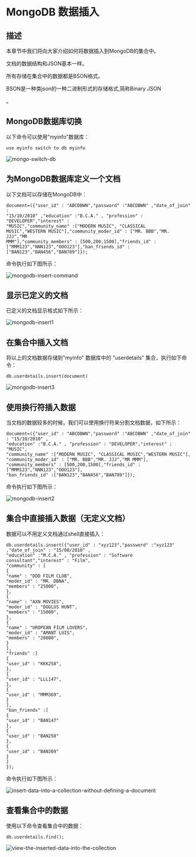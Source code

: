 
# MongoDB 数据插入

## 描述

本章节中我们将向大家介绍如何将数据插入到MongoDB的集合中。

文档的数据结构和JSON基本一样。

所有存储在集合中的数据都是BSON格式。

BSON是一种类json的一种二进制形式的存储格式,简称Binary JSON

。  

## MongoDB数据库切换

以下命令可以使用"myinfo"数据库：

```
use myinfo switch to db myinfo
```

![mongo-switch-db](../img/7-1.jpg)

## 为MongoDB数据库定义一个文档

以下文档可以存储在MongoDB中：

```
document=({"user_id" : "ABCDBWN","password" :"ABCDBWN" ,"date_of_join" :  
"15/10/2010" ,"education" :"B.C.A." , "profession" : "DEVELOPER","interest" :  
"MUSIC","community_name" :["MODERN MUSIC", "CLASSICAL  
MUSIC","WESTERN MUSIC"],"community_moder_id" : ["MR. BBB","MR. JJJ","MR  
MMM"],"community_members" : [500,200,1500],"friends_id" :  
["MMM123","NNN123","OOO123"],"ban_friends_id" :  
["BAN123","BAN456","BAN789"]});  
```

命令执行如下图所示：

![mongodb-insert-command](../img/7-2.jpg)

## 显示已定义的文档

已定义的文档显示格式如下所示：

![mongodb-insert1](../img/7-3.jpg)

## 在集合中插入文档

将以上的文档数据存储到"myinfo" 数据库中的 "userdetails" 集合，执行如下命令：

```
db.userdetails.insert(document)
```

![mongodb-insert3](../img/7-4.jpg)

## 使用换行符插入数据

当文档的数据较多的时候，我们可以使用换行符来分割文档数据，如下所示：

```
document=({"user_id" : "ABCDBWN","password" :"ABCDBWN" ,"date_of_join" : "15/10/2010" ,  
"education" :"B.C.A." , "profession" : "DEVELOPER","interest" : "MUSIC",  
"community_name" :["MODERN MUSIC", "CLASSICAL MUSIC","WESTERN MUSIC"],  
"community_moder_id" : ["MR. BBB","MR. JJJ","MR MMM"],  
"community_members" : [500,200,1500],"friends_id" : ["MMM123","NNN123","OOO123"],  
"ban_friends_id" :["BAN123","BAN456","BAN789"]});
```

命令执行如下图所示：

![mongodb-insert2](../img/7-5.jpg)

## 集合中直接插入数据（无定义文档）

数据可以不用定义文档通过shell直接插入：

```
db.userdetails.insert({"user_id" : "xyz123","password" :"xyz123" ,"date_of_join" : "15/08/2010" ,  
"education" :"M.C.A." , "profession" : "Software consultant","interest" : "Film",  
"community" : [  
{  
"name" : "DDD FILM CLUB",  
"moder_id" : "MR. DBNA",  
"members" : "25000",  
},  
{  
"name" : "AXN MOVIES",  
"moder_id" : "DOGLUS HUNT",  
"members" : "15000",  
},  
{  
"name" : "UROPEAN FILM LOVERS",  
"moder_id" : "AMANT LUIS",  
"members" : "20000",  
}  
],  
"friends" :[  
{  
"user_id" : "KKK258",  
},  
{  
"user_id" : "LLL147",  
},  
{  
"user_id" : "MMM369",  
}  
],  
"ban_friends" :[  
{  
"user_id" : "BAN147"  
},  
{  
"user_id" : "BAN258"  
},  
{  
"user_id" : "BAN369"  
}  
]  
});
```

命令执行如下图所示：

![insert-data-into-a-collection-without-defining-a-document](../img/7-6.jpg)

## 查看集合中的数据

使用以下命令查看集合中的数据：

```
db.userdetails.find();
```

![view-the-inserted-data-into-the-collection](../img/7-7.jpg)

